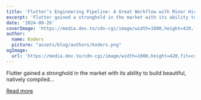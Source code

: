 ```yaml
---
title: 'Flutter’s Engineering Pipeline: A Great Workflow with Minor Hiccups'
excerpt: 'Flutter gained a stronghold in the market with its ability to build beautiful, natively compiled...'
date: '2024-09-26'
coverImage: 'https://media.dev.to/cdn-cgi/image/width=1000,height=420,fit=cover,gravity=auto,format=auto/https%3A%2F%2Fdev-to-uploads.s3.amazonaws.com%2Fuploads%2Farticles%2Fkroq37d875zppeht9lnw.jpg'
author:
  name: Koders
  picture: "assets/blog/authors/koders.png"
ogImage:
  url: 'https://media.dev.to/cdn-cgi/image/width=1000,height=420,fit=cover,gravity=auto,format=auto/https%3A%2F%2Fdev-to-uploads.s3.amazonaws.com%2Fuploads%2Farticles%2Fkroq37d875zppeht9lnw.jpg'
---
```


Flutter gained a stronghold in the market with its ability to build beautiful, natively compiled...

[Read more](https://dev.to/middleware/flutters-engineering-pipeline-a-great-workflow-with-minor-hiccups-1f05)
